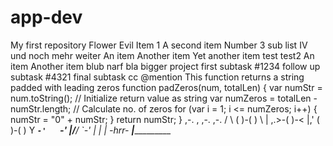# app-dev
My first repository  Flower Evil
Item 1
A second item
Number 3
sub
list
Ⅳ
und
noch
mehr
weiter
An item
Another item
Yet another item
test
test2
An item
Another item
blub
narf
bla
bigger project
 first subtask #1234
 follow up subtask #4321
 final subtask cc @mention
  This function returns a string padded with leading zeros
function padZeros(num, totalLen) {
   var numStr = num.toString();             // Initialize return value as string
   var numZeros = totalLen - numStr.length; // Calculate no. of zeros
   for (var i = 1; i <= numZeros; i++) {
      numStr = "0" + numStr;
   }
   return numStr;
}
          ,-. 
    ,     ,-.   ,-. 
   / \   (   )-(   ) 
   \ |  ,.>-(   )-< 
    \|,' (   )-(   ) 
     Y ___`-'   `-' 
     |/__/   `-' 
     | 
     | 
     |    -hrr- 
  ___|_____________ 
